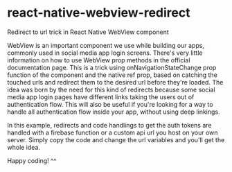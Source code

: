 # react-native-webview-redirect
Redirect to url trick in React Native WebView component

WebView is an important component we use while building our apps, commonly used in social media app login screens. There's very little information on how to use WebView prop methods in the official documentation page. This is a trick using onNavigationStateChange prop function of the component and the native ref prop, based on catching the touched urls and redirect them to the desired url before they're loaded. The idea was born by the need for this kind of redirects because some social media app login pages have different links taking the users out of authentication flow. This will also be useful if you're looking for a way to handle all authentication flow inside your app, without using deep linkings.

In this example, redirects and code handlings to get the auth tokens are handled with a firebase function or a custom api url  you host on your own server. Simply copy the code and change the url variables and you'll get the whole idea.

Happy coding! ^^
